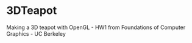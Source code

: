 3DTeapot
========

Making a 3D teapot with OpenGL - HW1 from Foundations of Computer Graphics - UC Berkeley
